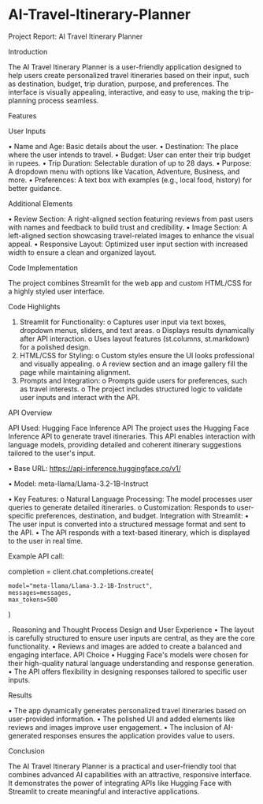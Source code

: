 # AI-Travel-Itinerary-Planner

Project Report: AI Travel Itinerary Planner

 Introduction
 
The AI Travel Itinerary Planner is a user-friendly application designed to help users create personalized travel itineraries based on their input, such as destination, budget, trip duration, purpose, and preferences. The interface is visually appealing, interactive, and easy to use, making the trip-planning process seamless.

Features

User Inputs

•	Name and Age: Basic details about the user.
•	Destination: The place where the user intends to travel.
•	Budget: User can enter their trip budget in rupees.
•	Trip Duration: Selectable duration of up to 28 days.
•	Purpose: A dropdown menu with options like Vacation, Adventure, Business, and more.
•	Preferences: A text box with examples (e.g., local food, history) for better guidance.

Additional Elements

•	Review Section: A right-aligned section featuring reviews from past users with names and feedback to build trust and credibility.
•	Image Section: A left-aligned section showcasing travel-related images to enhance the visual appeal.
•	Responsive Layout: Optimized user input section with increased width to ensure a clean and organized layout.



Code Implementation

The project combines Streamlit for the web app and custom HTML/CSS for a highly styled user interface.

Code Highlights

1.	Streamlit for Functionality:
o	Captures user input via text boxes, dropdown menus, sliders, and text areas.
o	Displays results dynamically after API interaction.
o	Uses layout features (st.columns, st.markdown) for a polished design.
2.	HTML/CSS for Styling:
o	Custom styles ensure the UI looks professional and visually appealing.
o	A review section and an image gallery fill the page while maintaining alignment.
3.	Prompts and Integration:
o	Prompts guide users for preferences, such as travel interests.
o	The project includes structured logic to validate user inputs and interact with the API.

 API Overview
 
API Used: Hugging Face Inference API
The project uses the Hugging Face Inference API to generate travel itineraries. This API enables interaction with language models, providing detailed and coherent itinerary suggestions tailored to the user's input.

•	Base URL: https://api-inference.huggingface.co/v1/

•	Model: meta-llama/Llama-3.2-1B-Instruct

•	Key Features:
o	Natural Language Processing: The model processes user queries to generate detailed itineraries.
o	Customization: Responds to user-specific preferences, destination, and budget.
Integration with Streamlit:
•	The user input is converted into a structured message format and sent to the API.
•	The API responds with a text-based itinerary, which is displayed to the user in real time.


Example API call:

completion = client.chat.completions.create(

    model="meta-llama/Llama-3.2-1B-Instruct",
    messages=messages,
    max_tokens=500
)

. Reasoning and Thought Process
Design and User Experience
•	The layout is carefully structured to ensure user inputs are central, as they are the core functionality.
•	Reviews and images are added to create a balanced and engaging interface.
API Choice
•	Hugging Face's models were chosen for their high-quality natural language understanding and response generation.
•	The API offers flexibility in designing responses tailored to specific user inputs.


Results

•	The app dynamically generates personalized travel itineraries based on user-provided information.
•	The polished UI and added elements like reviews and images improve user engagement.
•	The inclusion of AI-generated responses ensures the application provides value to users.

Conclusion

The AI Travel Itinerary Planner is a practical and user-friendly tool that combines advanced AI capabilities with an attractive, responsive interface. It demonstrates the power of integrating APIs like Hugging Face with Streamlit to create meaningful and interactive applications.
